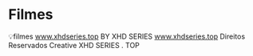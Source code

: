 # Filmes
:bulb:filmes www.xhdseries.top
BY XHD SERIES
www.xhdseries.top
Direitos Reservados Creative XHD SERIES . TOP

